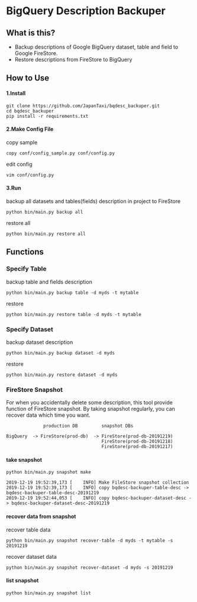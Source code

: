 # BigQuery Description Backuper

## What is this?

- Backup descriptions of Google BigQuery dataset, table and field to Google FireStore.
- Restore descriptions from FireStore to BigQuery

## How to Use

#### 1.Install

```
git clone https://github.com/JapanTaxi/bqdesc_backuper.git
cd bqdesc_backuper
pip install -r requirements.txt
```

#### 2.Make Config File

copy sample

```
copy conf/config_sample.py conf/config.py
```

edit config

```
vim conf/config.py
```

#### 3.Run

backup all datasets and tables(fields) description in project to FireStore

```
python bin/main.py backup all
```

restore all

```
python bin/main.py restore all
```


## Functions

### Specify Table

backup table and fields description

```
python bin/main.py backup table -d myds -t mytable
```

restore 

```
python bin/main.py restore table -d myds -t mytable
```

### Specify Dataset

backup dataset description 

```
python bin/main.py backup dataset -d myds
```

restore 

```
python bin/main.py restore dataset -d myds
```

### FireStore Snapshot

For when you accidentally delete some description, this tool provide function of FireStore snapshot.
By taking snapshot regularly, you can recover data which time you want.


```
              production DB         snapshot DBs
                                    
BigQuery  -> FireStore(prod-db)  -> FireStore(prod-db-20191219)
                                    FireStore(prod-db-20191218)
                                    FireStore(prod-db-20191217)
```

#### take snapshot

```
python bin/main.py snapshot make
```

```
2019-12-19 19:52:39,173 [    INFO] Make FileStore snapshot collection
2019-12-19 19:52:39,173 [    INFO] copy bqdesc-backuper-table-desc -> bqdesc-backuper-table-desc-20191219
2019-12-19 19:52:44,053 [    INFO] copy bqdesc-backuper-dataset-desc -> bqdesc-backuper-dataset-desc-20191219
```


#### recover data from snapshot

recover table data

```
python bin/main.py snapshot recover-table -d myds -t mytable -s 20191219
```

recover dataset data

```
python bin/main.py snapshot recover-dataset -d myds -s 20191219
```


#### list snapshot

```
python bin/main.py snapshot list
```